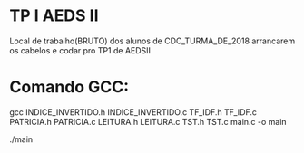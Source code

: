 # TP I AEDS II
Local de trabalho(BRUTO) dos alunos de CDC_TURMA_DE_2018 arrancarem os cabelos e codar pro TP1 de AEDSII


# Comando GCC:
gcc INDICE_INVERTIDO.h INDICE_INVERTIDO.c TF_IDF.h TF_IDF.c PATRICIA.h PATRICIA.c LEITURA.h LEITURA.c TST.h TST.c main.c -o main

./main
